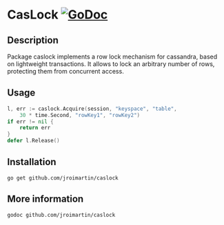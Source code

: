 # CasLock [![GoDoc](https://godoc.org/github.com/jroimartin/caslock?status.svg)](https://godoc.org/github.com/jroimartin/caslock)

## Description

Package caslock implements a row lock mechanism for cassandra, based on
lightweight transactions. It allows to lock an arbitrary number of rows,
protecting them from concurrent access.

## Usage

```go
l, err := caslock.Acquire(session, "keyspace", "table",
	30 * time.Second, "rowKey1", "rowKey2")
if err != nil {
	return err
}
defer l.Release()
```

## Installation

`go get github.com/jroimartin/caslock`

## More information

`godoc github.com/jroimartin/caslock`
